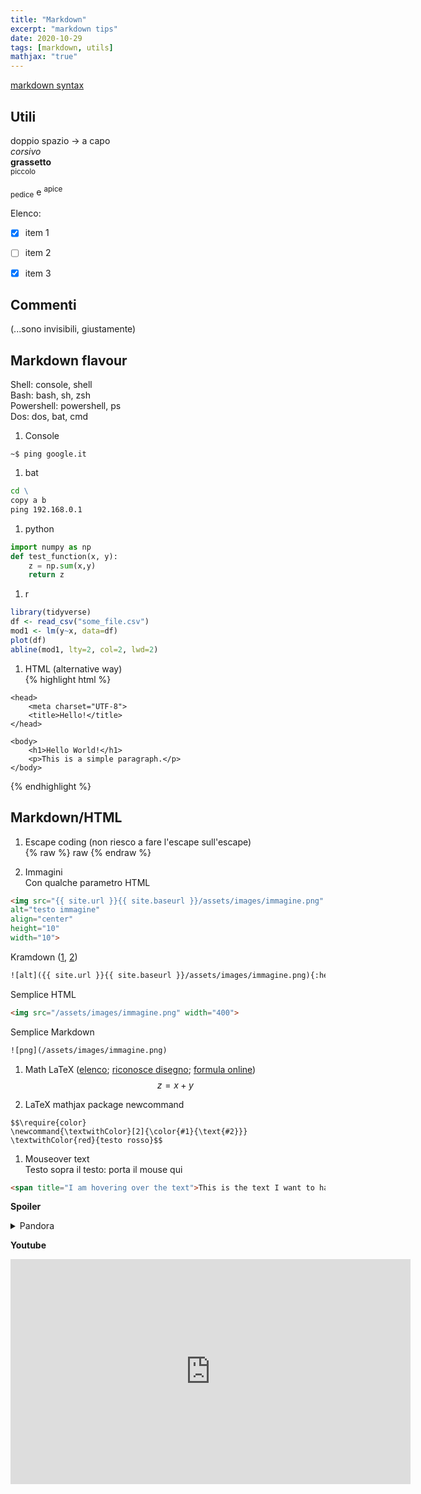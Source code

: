 ```yaml
---
title: "Markdown"
excerpt: "markdown tips"
date: 2020-10-29
tags: [markdown, utils]
mathjax: "true"
---
```



[markdown syntax](https://daringfireball.net/projects/markdown/syntax/)  

## Utili
doppio spazio → a capo  
*corsivo*  
**grassetto**  
<small>piccolo</small>  

<sub>pedice</sub> e <sup>apice</sup>  

Elenco:  
- [x] item 1
- [ ] item 2
- [x] item 3



## Commenti

[comment]: # (Questo è un commento, non verrà incluso. Necessita di una linea vuota prima del commento)

[comment]: <> (Questo è un commento, non verrà incluso. Necessita di una linea vuota prima del commento. GitHub rifiuta <>)

[//]: # (Questa sintassi funziona come un commento, e non apparirà in alcun output)

<!--- 
Questo è un commento, non sarà incluso
--->

(...sono invisibili, giustamente)


## Markdown flavour
Shell:      console, shell  
Bash:       bash, sh, zsh  
Powershell: powershell, ps  
Dos:        dos, bat, cmd  

1. Console  
```console
~$ ping google.it
```

1. bat  
```bat
cd \
copy a b
ping 192.168.0.1
```

1. python  
```python
import numpy as np
def test_function(x, y):
    z = np.sum(x,y)
    return z
```

1. r  
```r
library(tidyverse)
df <- read_csv("some_file.csv")
mod1 <- lm(y~x, data=df)
plot(df)
abline(mod1, lty=2, col=2, lwd=2)
```

1. HTML (alternative way)  
{% highlight html %}
<!DOCTYPE html>
<html lang="en">

    <head>
        <meta charset="UTF-8">
        <title>Hello!</title>
    </head>

    <body>
        <h1>Hello World!</h1>
        <p>This is a simple paragraph.</p>
    </body>

</html>
{% endhighlight %}



## Markdown/HTML

1. Escape coding (non riesco a fare l'escape sull'escape)  
{% raw %} raw {% endraw %}


1. Immagini  
Con qualche parametro HTML  
```html
<img src="{{ site.url }}{{ site.baseurl }}/assets/images/immagine.png" 
alt="testo immagine"
align="center"
height="10"
width="10">
```
Kramdown ([1](https://stackoverflow.com/questions/39021630/kramdown-how-can-i-set-the-location-of-the-image), [2](https://kramdown.gettalong.org/quickref.html))  
```html
![alt]({{ site.url }}{{ site.baseurl }}/assets/images/immagine.png){:height="10px" width="10px"}
```
Semplice HTML  
```html
<img src="/assets/images/immagine.png" width="400">
```
Semplice Markdown  
```html
![png](/assets/images/immagine.png)
```


1. Math LaTeX ([elenco](http://www.phc.pisa.it/~battiston/murripublichtml/latex2/); [riconosce disegno](https://detexify.kirelabs.org/classify.html); [formula online](https://www.codecogs.com/latex/eqneditor.php))  
$$z=x+y$$

1. LaTeX mathjax package newcommand  
```raw
$$\require{color}
\newcommand{\textwithColor}[2]{\color{#1}{\text{#2}}} 
\textwithColor{red}{testo rosso}$$
```


1. Mouseover text  
Testo sopra il testo: <span title="OHHHHHHHHHHHHHOOOOOOOOOOOOOHHHHHHH!">porta il mouse qui</span>
```html
<span title="I am hovering over the text">This is the text I want to have a mousover</span>
```

**Spoiler**  
<details>
<summary>
Pandora
</summary>
<span style="color: #f2cf4a; font-family: Babas; font-size: 2em;">Dio è morto</span>
</details>  


**Youtube**  
<iframe width="640" height="360" 
src="https://www.youtube-nocookie.com/embed/uVv7c8qOTa0?controls=0&amp;showinfo=0" 
frameborder="0" allowfullscreen></iframe>
<br/>




